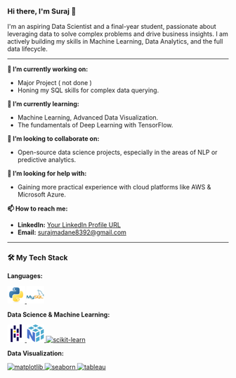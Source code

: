 ### Hi there, I'm Suraj 👋

I'm an aspiring Data Scientist and a final-year student, passionate about leveraging data to solve complex problems and drive business insights. I am actively building my skills in Machine Learning, Data Analytics, and the full data lifecycle.

---

**🔭 I’m currently working on:**
- Major Project ( not done ) 
- Honing my SQL skills for complex data querying.

**🌱 I’m currently learning:**
- Machine Learning, Advanced Data Visualization.
- The fundamentals of Deep Learning with TensorFlow.

**👯 I’m looking to collaborate on:**
- Open-source data science projects, especially in the areas of NLP or predictive analytics.

**🤔 I’m looking for help with:**
- Gaining more practical experience with cloud platforms like AWS & Microsoft Azure.

**📫 How to reach me:**
- **LinkedIn:** [Your LinkedIn Profile URL](https://www.linkedin.com/in/surajmadane80/)
- **Email:** surajmadane8392@gmail.com

---

### 🛠️ My Tech Stack

**Languages:**
<p align="left">
  <a href="https://www.python.org" target="_blank" rel="noreferrer"> <img src="https://raw.githubusercontent.com/devicons/devicon/master/icons/python/python-original.svg" alt="python" width="40" height="40"/> </a>
  <a href="https://www.mysql.com/" target="_blank" rel="noreferrer"> <img src="https://raw.githubusercontent.com/devicons/devicon/master/icons/mysql/mysql-original-wordmark.svg" alt="mysql" width="40" height="40"/> </a>
</p>

**Data Science & Machine Learning:**
<p align="left">
  <a href="https://pandas.pydata.org/" target="_blank" rel="noreferrer"> <img src="https://raw.githubusercontent.com/devicons/devicon/master/icons/pandas/pandas-original.svg" alt="pandas" width="40" height="40"/> </a>
  <a href="https://numpy.org/" target="_blank" rel="noreferrer"> <img src="https://raw.githubusercontent.com/devicons/devicon/master/icons/numpy/numpy-original.svg" alt="numpy" width="40" height="40"/> </a>
  <a href="https://scikit-learn.org/" target="_blank" rel="noreferrer"> <img src="https://upload.wikimedia.org/wikipedia/commons/0/05/Scikit_learn_logo_small.svg" alt="scikit-learn" width="40" height="40"/> </a>
</p>

**Data Visualization:**
<p align="left">
  <a href="https://matplotlib.org/" target="_blank" rel="noreferrer"> <img src="https://upload.wikimedia.org/wikipedia/commons/8/84/Matplotlib_icon.svg" alt="matplotlib" width="40" height="40"/> </a>
  <a href="https://seaborn.pydata.org/" target="_blank" rel="noreferrer"> <img src="https://seaborn.pydata.org/_images/logo-mark-lightbg.svg" alt="seaborn" width="40" height="40"/> </a>
  <a href="https://www.tableau.com/" target="_blank" rel="noreferrer"> <img src="https://public.tableau.com/s/sites/default/files/images/tableau-public-favicon-32x32_0.png" alt="tableau" width="40" height="40"/> </a>
</p>
